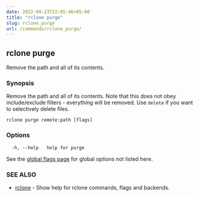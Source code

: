 ```yaml
---
date: 2022-09-23T22:05:46+05:00
title: "rclone purge"
slug: rclone_purge
url: /commands/rclone_purge/
---
```

## rclone purge

Remove the path and all of its contents.

### Synopsis


Remove the path and all of its contents.  Note that this does not obey
include/exclude filters - everything will be removed.  Use `delete` if
you want to selectively delete files.


```
rclone purge remote:path [flags]
```

### Options

```
  -h, --help   help for purge
```

See the [global flags page](/flags/) for global options not listed here.

### SEE ALSO

* [rclone](/commands/rclone/)	 - Show help for rclone commands, flags and backends.

